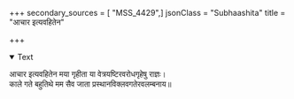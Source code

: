 +++
secondary_sources = [ "MSS_4429",]
jsonClass = "Subhaashita"
title = "आचार इत्यवहितेन"

+++

<details open><summary>Text</summary>

आचार इत्यवहितेन मया गृहीता या वेत्रयष्टिरवरोधगृहेषु राज्ञः।  
काले गते बहुतिथे मम सैव जाता प्रस्थानविक्लवगतेरवलम्बनाय॥
</details>

